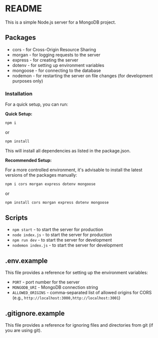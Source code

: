 
# README

This is a simple Node.js server for a MongoDB project.

## Packages

- cors - for Cross-Origin Resource Sharing
- morgan - for logging requests to the server
- express - for creating the server
- dotenv - for setting up environment variables
- mongoose - for connecting to the database
- nodemon - for restarting the server on file changes (for development purposes only)

### Installation

For a quick setup, you can run:

**Quick Setup:**

```sh
npm i
```

or

```sh
npm install
```

This will install all dependencies as listed in the package.json.

**Recommended Setup:**

For a more controlled environment, it's advisable to install the latest versions of the packages manually:

```sh
npm i cors morgan express dotenv mongoose
```

or

```sh
npm install cors morgan express dotenv mongoose
```

## Scripts

- `npm start` - to start the server for production
- `node index.js` - to start the server for production
- `npm run dev` - to start the server for development
- `nodemon index.js` - to start the server for development

## .env.example

This file provides a reference for setting up the environment variables:

- `PORT` - port number for the server
- `MONGODB_URI` - MongoDB connection string
- `ALLOWED_ORIGINS` - comma-separated list of allowed origins for CORS (e.g., `http://localhost:3000,http://localhost:3001`)

## .gitignore.example

This file provides a reference for ignoring files and directories from git (if you are using git).

